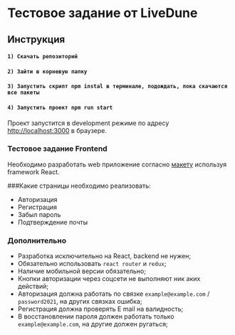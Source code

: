 # Тестовое задание от LiveDune

## Инструкция

#### `1) Скачать репозиторий`
#### `2) Зайти в корневую папку`
#### `3) Запустить скрипт npm instal в терминале, подождать, пока скачаются все пакеты`
#### `4) Запустить проект npm run start`



Проект запустится в  development режиме по адресу [http://localhost:3000](http://localhost:3000) в браузере.


### Тестовое задание Frontend

Необходимо разработать web приложение согласно [макету](https://www.figma.com/file/ee3nqZNPhPGynbWjJT0ix4/Testtask?nodeid=1163%3A0) используя framework React.

###Какие страницы необходимо реализовать:
- Авторизация
- Регистрация
- Забыл пароль
- Подтверждение почты

### Дополнительно

- Разработка исключительно на React, backend не нужен;
- Обязательно использовать `react router` и `redux`;
- Наличие мобильной версии обязательно;
- Кнопки авторизации через соцсети не выполняют ник аких действий;
- Авторизация должна работать по связке `example@example.com` /
`password2021`, на других связках ошибка;
- Регистрация должна проверять E mail на валидность;
- В восстановлении пароля должен работать только `example@example.com`, на
другие должен ругаться;
